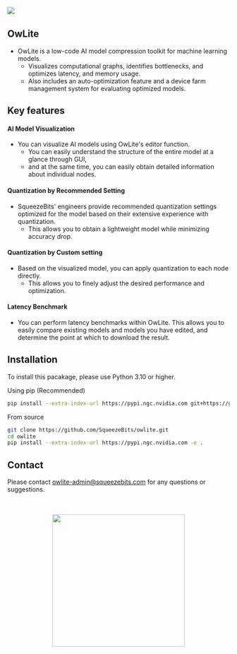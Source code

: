 ​![](https://raw.githubusercontent.com/SqueezeBits/owlite/master/.github/images/owlite_logo.png)​​

## OwLite

* OwLite is a low-code AI model compression toolkit for machine learning models.
  * Visualizes computational graphs, identifies bottlenecks, and optimizes latency, and memory usage.
  * Also includes an auto-optimization feature and a device farm management system for evaluating optimized models.

## Key features

#### **AI Model Visualization**

* You can visualize AI models using OwLite's editor function.
  * You can easily understand the structure of the entire model at a glance through GUI,
  * and at the same time, you can easily obtain detailed information about individual nodes.

#### **Quantization by Recommended Setting**

* SqueezeBits' engineers provide recommended quantization settings optimized for the model based on their extensive experience with quantization.
  * This allows you to obtain a lightweight model while minimizing accuracy drop.

#### **Quantization by Custom setting**

* Based on the visualized model, you can apply quantization to each node directly.
  * This allows you to finely adjust the desired performance and optimization.

#### **Latency Benchmark**

* You can perform latency benchmarks within OwLite. This allows you to easily compare existing models and models you have edited, and determine the point at which to download the result.

## **Installation**

To install this pacakage, please use Python 3.10 or higher.

Using pip (Recommended)
```bash
pip install --extra-index-url https://pypi.ngc.nvidia.com git+https://github.com/SqueezeBits/owlite
```

From source
```bash
git clone https://github.com/SqueezeBits/owlite.git
cd owlite
pip install --extra-index-url https://pypi.ngc.nvidia.com -e .
```

## Contact

Please contact [owlite-admin@squeezebits.com](mailto:owlite-admin@squeezebits.com) for any questions or suggestions.

<br>
<br>
<div align="center"><img src="https://raw.githubusercontent.com/SqueezeBits/owlite/master/.github/images/SqueezeBits_orange_H.png" width="300px"></div>
